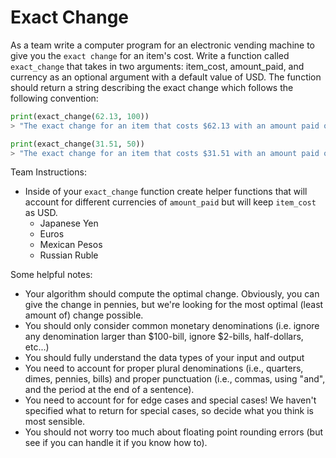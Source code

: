 # Exact Change

As a team write a computer program for an electronic vending machine to give you the `exact change` for an item's cost. Write a function called `exact_change` that takes in two arguments: item_cost, amount_paid, and currency as an optional argument with a default value of USD. The function should return a string describing the exact change which follows the following convention:

```python
print(exact_change(62.13, 100))
> "The exact change for an item that costs $62.13 with an amount paid of $100 is 1 $20 bill, 1 $10 bill, 1 $5 bill, 2 $1 bills, 3 quarters, 1 dime, and 2 pennies."

print(exact_change(31.51, 50))
> "The exact change for an item that costs $31.51 with an amount paid of $50 is 1 $10 bill, 1 $5 bill, 3 $1 bills, 1 quarter, 2 dimes, and 4 pennies."
```

Team Instructions:

- Inside of your `exact_change` function create helper functions that will account for different currencies of `amount_paid` but will keep `item_cost` as USD.
  - Japanese Yen
  - Euros
  - Mexican Pesos
  - Russian Ruble

Some helpful notes:

- Your algorithm should compute the optimal change. Obviously, you can give the change in pennies, but we're looking for the most optimal (least amount of) change possible.
- You should only consider common monetary denominations (i.e. ignore any denomination larger than $100-bill, ignore $2-bills, half-dollars, etc...)
- You should fully understand the data types of your input and output
- You need to account for proper plural denominations (i.e., quarters, dimes, pennies, bills) and proper punctuation (i.e., commas, using "and", and the period at the end of a sentence).
- You need to account for for edge cases and special cases! We haven't specified what to return for special cases, so decide what you think is most sensible.
- You should not worry too much about floating point rounding errors (but see if you can handle it if you know how to).
